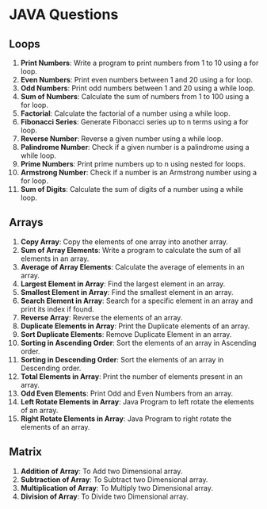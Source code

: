 # **JAVA Questions**
## Loops
1. **Print Numbers**: Write a program to print numbers from 1 to 10 using a for loop.
2. **Even Numbers**: Print even numbers between 1 and 20 using a for loop.
3. **Odd Numbers**: Print odd numbers between 1 and 20 using a while loop.
4. **Sum of Numbers**: Calculate the sum of numbers from 1 to 100 using a for loop.
5. **Factorial**: Calculate the factorial of a number using a while loop.
6. **Fibonacci Series**: Generate Fibonacci series up to n terms using a for loop.
7. **Reverse Number**: Reverse a given number using a while loop.
8. **Palindrome Number**: Check if a given number is a palindrome using a while loop.
9. **Prime Numbers**: Print prime numbers up to n using nested for loops.
10. **Armstrong Number**: Check if a number is an Armstrong number using a for loop.
11. **Sum of Digits**: Calculate the sum of digits of a number using a while loop.

## Arrays
1. **Copy Array**: Copy the elements of one array into another array.
2. **Sum of Array Elements**: Write a program to calculate the sum of all elements in an array.
3. **Average of Array Elements**: Calculate the average of elements in an array.
4. **Largest Element in Array**: Find the largest element in an array.
5. **Smallest Element in Array**: Find the smallest element in an array.
6. **Search Element in Array**: Search for a specific element in an array and print its index if found.
7. **Reverse Array**: Reverse the elements of an array.
8. **Duplicate Elements in Array**: Print the Duplicate elements of an array.
9. **Sort Duplicate Elements**: Remove Duplicate Element in an array.
10. **Sorting in Ascending Order**: Sort the elements of an array in Ascending order.
11. **Sorting in Descending Order**: Sort the elements of an array in Descending order.
12. **Total Elements in Array**: Print the number of elements present in an array.
13. **Odd Even Elements**: Print Odd and Even Numbers from an array.
14. **Left Rotate Elements in Array**: Java Program to left rotate the elements of an array.
15. **Right Rotate Elements in Array**: Java Program to right rotate the elements of an array.

## Matrix
1. **Addition of Array**: To Add two Dimensional array.
2. **Subtraction of Array**: To Subtract two Dimensional array.
3. **Multiplication of Array**: To Multiply two Dimensional array.
4. **Division of Array**: To Divide two Dimensional array.